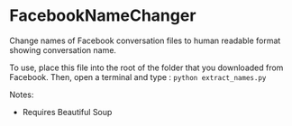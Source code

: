 # FacebookNameChanger
Change names of Facebook conversation files to human readable format showing conversation name.

To use, place this file into the root of the folder that you downloaded from Facebook.
Then, open a terminal and type : `python extract_names.py`

Notes:
 - Requires Beautiful Soup

